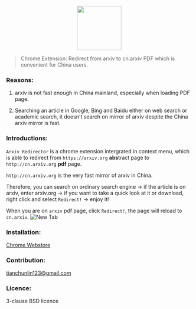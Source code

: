 <p align="center">
<img width="120" src="" text-align="center">
</p>

> Chrome Extension: Redirect from arxiv to cn.arxiv PDF which is convenient for China users.

### Reasons:
1. arxiv is not fast enough in China mainland, especially when loading PDF page.

2. Searching an article in Google, Bing and Baidu either on web search or academic search, it doesn't search on mirror of arxiv despite the China arxiv mirror is fast.


### Introductions:

`Arxiv Redirector` is a chrome extension intergrated in context menu, which is able to redirect from `https://arxiv.org` **abs**tract page to `http://cn.arxiv.org` **pdf** page.

`http://cn.arxiv.org` is the very fast mirror of arxiv in China.

Therefore, you can search on ordinary search engine -> if the article is on arxiv, enter arxiv.org -> if you want to take a quick look at it or download, right click and select `Redirect!` -> enjoy it!

When you are on `arxiv` pdf page, click `Redirect!`, the page will reload to `cn.arxiv`.
![New Tab]()

### Installation:
[Chrome Webstore]()

### Contribution:
tianchunlin123@gmail.com

### Licence:
3-clause BSD licence
